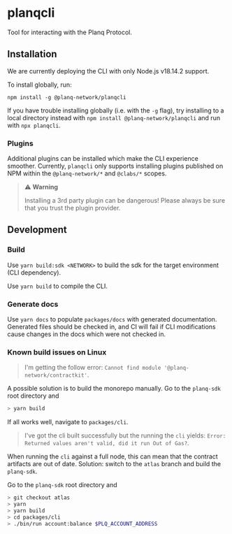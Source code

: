 # planqcli

Tool for interacting with the Planq Protocol.

## Installation

We are currently deploying the CLI with only Node.js v18.14.2 support.

To install globally, run:

```
npm install -g @planq-network/planqcli
```

If you have trouble installing globally (i.e. with the `-g` flag), try installing to a local directory instead with `npm install @planq-network/planqcli` and run with `npx planqcli`.

### Plugins

Additional plugins can be installed which make the CLI experience smoother. Currently, `planqcli` only supports installing plugins published on NPM within the `@planq-network/*` and `@clabs/*` scopes.

> ⚠️ **Warning**
>  
> Installing a 3rd party plugin can be dangerous! Please always be sure that you trust the plugin provider.

## Development

### Build

Use `yarn build:sdk <NETWORK>` to build the sdk for the target environment (CLI dependency).

Use `yarn build` to compile the CLI.

### Generate docs

Use `yarn docs` to populate `packages/docs` with generated documentation. Generated files should be checked in, and CI will fail if CLI modifications cause changes in the docs which were not checked in.

### Known build issues on Linux

> I'm getting the follow error: `Cannot find module '@planq-network/contractkit'`.

A possible solution is to build the monorepo manually.
Go to the `planq-sdk` root directory and

```bash
> yarn build
```

If all works well, navigate to `packages/cli`.

> I've got the cli built successfully but the running the `cli` yields: `Error: Returned values aren't valid, did it run Out of Gas?`.

When running the `cli` against a full node, this can mean that the contract artifacts are out of date.
Solution: switch to the `atlas` branch and build the `planq-sdk`.

Go to the `planq-sdk` root directory and

```bash
> git checkout atlas
> yarn
> yarn build
> cd packages/cli
> ./bin/run account:balance $PLQ_ACCOUNT_ADDRESS
```
